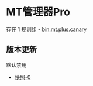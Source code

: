 # MT管理器Pro

存在 1 规则组 - [bin.mt.plus.canary](/src/apps/bin.mt.plus.canary.ts)

## 版本更新

默认禁用

- [快照-0](https://i.gkd.li/import/13561226)

